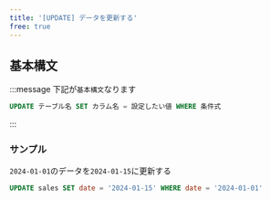 ```yaml
---
title: '[UPDATE] データを更新する'
free: true
---
```


## 基本構文

:::message
下記が`基本構文`なります

```sql
UPDATE テーブル名 SET カラム名 = 設定したい値 WHERE 条件式
```

:::

### サンプル

`2024-01-01`のデータを`2024-01-15`に更新する

```sql
UPDATE sales SET date = '2024-01-15' WHERE date = '2024-01-01'
```
